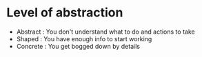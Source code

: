# Level of abstraction

- <Text> Abstract : You don't understand what to do and actions to take</Text>
- <Text> Shaped : You have enough info to start working </Text>
- <Text> Concrete : You get bogged down by details</Text>